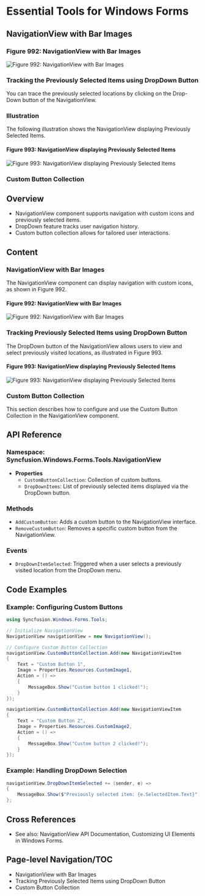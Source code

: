 <!--
source: image
domain: syncfusion-sdk
task: pdf-ocr-to-markdown
language: en (keep original; do not translate)
source_filename: page_1471.jpeg
document_name: tools
page_number: 1471
page_id: tools#page_1471
product: Syncfusion Winforms
version: 11.4.0.26
timestamp: 2025-08-09T08:53:09Z
fidelity: lossless
-->

# Essential Tools for Windows Forms

## NavigationView with Bar Images

### Figure 992: NavigationView with Bar Images

![Figure 992: NavigationView with Bar Images](navigationview_bar_images.png)

### Tracking the Previously Selected Items using DropDown Button

You can trace the previously selected locations by clicking on the Drop-Down button of the NavigationView.

### Illustration

The following illustration shows the NavigationView displaying Previously Selected Items.

#### Figure 993: NavigationView displaying Previously Selected Items

![Figure 993: NavigationView displaying Previously Selected Items](navigationview_previously_selected_items.png)

### Custom Button Collection

## Overview
- NavigationView component supports navigation with custom icons and previously selected items.
- DropDown feature tracks user navigation history.
- Custom button collection allows for tailored user interactions.

## Content

### NavigationView with Bar Images
The NavigationView component can display navigation with custom icons, as shown in Figure 992.

#### Figure 992: NavigationView with Bar Images
![Figure 992: NavigationView with Bar Images](navigationview_bar_images.png)

### Tracking Previously Selected Items using DropDown Button
The DropDown button of the NavigationView allows users to view and select previously visited locations, as illustrated in Figure 993.

#### Figure 993: NavigationView displaying Previously Selected Items
![Figure 993: NavigationView displaying Previously Selected Items](navigationview_previously_selected_items.png)

### Custom Button Collection
This section describes how to configure and use the Custom Button Collection in the NavigationView component.

## API Reference

### Namespace: Syncfusion.Windows.Forms.Tools.NavigationView
- **Properties**
  - `CustomButtonCollection`: Collection of custom buttons.
  - `DropDownItems`: List of previously selected items displayed via the DropDown button.

### Methods
- `AddCustomButton`: Adds a custom button to the NavigationView interface.
- `RemoveCustomButton`: Removes a specific custom button from the NavigationView.

### Events
- `DropDownItemSelected`: Triggered when a user selects a previously visited location from the DropDown menu.

## Code Examples

### Example: Configuring Custom Buttons
```csharp
using Syncfusion.Windows.Forms.Tools;

// Initialize NavigationView
NavigationView navigationView = new NavigationView();

// Configure Custom Button Collection
navigationView.CustomButtonCollection.Add(new NavigationViewItem
{
    Text = "Custom Button 1",
    Image = Properties.Resources.CustomImage1,
    Action = () =>
    {
        MessageBox.Show("Custom button 1 clicked!");
    }
});

navigationView.CustomButtonCollection.Add(new NavigationViewItem
{
    Text = "Custom Button 2",
    Image = Properties.Resources.CustomImage2,
    Action = () =>
    {
        MessageBox.Show("Custom button 2 clicked!");
    }
});
```

### Example: Handling DropDown Selection
```csharp
navigationView.DropDownItemSelected += (sender, e) =>
{
    MessageBox.Show($"Previously selected item: {e.SelectedItem.Text}");
};
```

## Cross References
- See also: NavigationView API Documentation, Customizing UI Elements in Windows Forms.

## Page-level Navigation/TOC
- NavigationView with Bar Images
- Tracking Previously Selected Items using DropDown Button
- Custom Button Collection

<!-- tags: [Syncfusion, Windows Forms, NavigationView, CustomButtons, DropDown, API Reference]
keywords: [navigation, custom icons, previously selected items, DropDown, CustomButtonCollection] -->